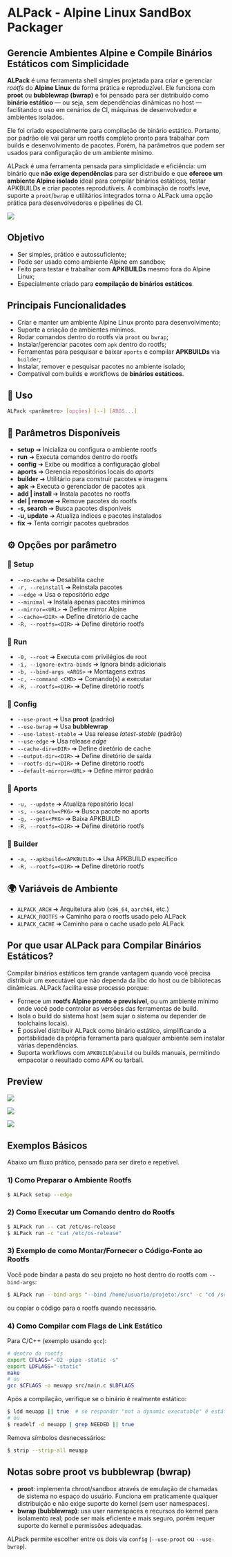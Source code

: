 # ALPack - Alpine Linux SandBox Packager

## Gerencie Ambientes Alpine e Compile Binários Estáticos com Simplicidade

**ALPack** é uma ferramenta shell simples projetada para criar e gerenciar
*rootfs* do **Alpine Linux** de forma prática e reproduzível. Ele funciona com
**proot** ou **bubblewrap (bwrap)** e foi pensado para ser distribuído como
**binário estático** — ou seja, sem dependências dinâmicas no host — facilitando
o uso em cenários de CI, máquinas de desenvolvedor e ambientes isolados.

Ele foi criado especialmente para compilação de binário estático. Portanto, por
padrão ele vai gerar um rootfs completo pronto para trabalhar com builds e
desenvolvimento de pacotes. Porém, há parâmetros que podem ser usados para
configuração de um ambiente mínimo.

ALPack é uma ferramenta pensada para simplicidade e eficiência: um binário que
**não exige dependências** para ser distribuído e que
**oferece um ambiente Alpine isolado** ideal para compilar binários estáticos,
testar APKBUILDs e criar pacotes reprodutíveis. A combinação de rootfs leve,
suporte a `proot`/`bwrap` e utilitários integrados torna o ALPack uma opção
prática para desenvolvedores e pipelines de CI.

![](https://raw.githubusercontent.com/LinuxDicasPro/LinuxDicasPro_Public_Files/refs/heads/master/Projetos/alpack/alpack-run.gif)

## Objetivo

- Ser simples, prático e autossuficiente;
- Pode ser usado como ambiente Alpine em sandbox;
- Feito para testar e trabalhar com **APKBUILDs** mesmo fora do Alpine Linux;
- Especialmente criado para **compilação de binários estáticos**.

## Principais Funcionalidades

- Criar e manter um ambiente Alpine Linux pronto para desenvolvimento;
- Suporte a criação de ambientes mínimos.
- Rodar comandos dentro do rootfs via `proot` ou `bwrap`;
- Instalar/gerenciar pacotes com `apk` dentro do rootfs;
- Ferramentas para pesquisar e baixar `aports` e compilar **APKBUILDs** via `builder`;
- Instalar, remover e pesquisar pacotes no ambiente isolado;
- Compatível com builds e workflows de **binários estáticos**.

## 🚀 Uso

```bash
ALPack <parâmetro> [opções] [--] [ARGS...]
```

## 📌 Parâmetros Disponíveis

- **setup** ➔ Inicializa ou configura o ambiente rootfs  
- **run** ➔ Executa comandos dentro do rootfs  
- **config** ➔ Exibe ou modifica a configuração global  
- **aports** ➔ Gerencia repositórios locais do *aports*  
- **builder** ➔ Utilitário para construir pacotes e imagens  
- **apk** ➔ Executa o gerenciador de pacotes `apk`  
- **add | install <ARGS>** ➔ Instala pacotes no rootfs  
- **del | remove <ARGS>** ➔ Remove pacotes do rootfs  
- **-s, search <ARGS>** ➔ Busca pacotes disponíveis  
- **-u, update** ➔ Atualiza índices e pacotes instalados  
- **fix** ➔ Tenta corrigir pacotes quebrados  

## ⚙️ Opções por parâmetro

### 📌 Setup
- `--no-cache` ➔ Desabilita cache  
- `-r, --reinstall` ➔ Reinstala pacotes  
- `--edge` ➔ Usa o repositório *edge*  
- `--minimal` ➔ Instala apenas pacotes mínimos  
- `--mirror=<URL>` ➔ Define mirror Alpine  
- `--cache=<DIR>` ➔ Define diretório de cache  
- `-R, --rootfs=<DIR>` ➔ Define diretório rootfs  

### 📌 Run
- `-0, --root` ➔ Executa com privilégios de root  
- `-i, --ignore-extra-binds` ➔ Ignora binds adicionais  
- `-b, --bind-args <ARGS>` ➔ Montagens extras  
- `-c, --command <CMD>` ➔ Comando(s) a executar  
- `-R, --rootfs=<DIR>` ➔ Define diretório rootfs  

### 📌 Config
- `--use-proot` ➔ Usa **proot** (padrão)  
- `--use-bwrap` ➔ Usa **bubblewrap**  
- `--use-latest-stable` ➔ Usa release *latest-stable* (padrão)  
- `--use-edge` ➔ Usa release *edge*  
- `--cache-dir=<DIR>` ➔ Define diretório de cache  
- `--output-dir=<DIR>` ➔ Define diretório de saída  
- `--rootfs-dir=<DIR>` ➔ Define diretório rootfs  
- `--default-mirror=<URL>` ➔ Define mirror padrão  

### 📌 Aports
- `-u, --update` ➔ Atualiza repositório local  
- `-s, --search=<PKG>` ➔ Busca pacote no aports  
- `-g, --get=<PKG>` ➔ Baixa APKBUILD  
- `-R, --rootfs=<DIR>` ➔ Define diretório rootfs  

### 📌 Builder
- `-a, --apkbuild=<APKBUILD>` ➔ Usa APKBUILD específico  
- `-R, --rootfs=<DIR>` ➔ Define diretório rootfs  

## 🌍 Variáveis de Ambiente

- `ALPACK_ARCH` ➔ Arquitetura alvo (`x86_64`, `aarch64`, etc.)  
- `ALPACK_ROOTFS` ➔ Caminho para o rootfs usado pelo ALPack  
- `ALPACK_CACHE` ➔ Caminho para o cache usado pelo ALPack  

## Por que usar ALPack para Compilar Binários Estáticos?

Compilar binários estáticos tem grande vantagem quando você precisa distribuir
um executável que não dependa da libc do host ou de bibliotecas dinâmicas.
ALPack facilita esse processo porque:

- Fornece um **rootfs Alpine pronto e previsível**, ou um ambiente mínimo onde você
  pode controlar as versões das ferramentas de build.
- Isola o build do sistema host (sem sujar o sistema ou depender de toolchains locais).
- É possível distribuir ALPack como binário estático, simplificando a portabilidade
  da própria ferramenta para qualquer ambiente sem instalar várias dependências.
- Suporta workflows com `APKBUILD`/`abuild` ou builds manuais, permitindo empacotar
  o resultado como APK ou tarball.

## Preview

![](https://raw.githubusercontent.com/LinuxDicasPro/LinuxDicasPro_Public_Files/refs/heads/master/Projetos/alpack/alpack-setup.gif)

![](https://raw.githubusercontent.com/LinuxDicasPro/LinuxDicasPro_Public_Files/refs/heads/master/Projetos/alpack/alpack-aports.gif)

![](https://raw.githubusercontent.com/LinuxDicasPro/LinuxDicasPro_Public_Files/refs/heads/master/Projetos/alpack/alpack-config.gif)

## Exemplos Básicos

Abaixo um fluxo prático, pensado para ser direto e repetível.

### 1) Como Preparar o Ambiente Rootfs

```bash
$ ALPack setup --edge 
```

### 2) Como Executar um Comando dentro do Rootfs

```bash
$ ALPack run -- cat /etc/os-release
$ ALPack run -c "cat /etc/os-release"
```

### 3) Exemplo de como Montar/Fornecer o Código-Fonte ao Rootfs

Você pode bindar a pasta do seu projeto no host dentro do rootfs com `--bind-args`:

```bash
$ ALPack run --bind-args "--bind /home/usuario/projeto:/src" -c "cd /src && ./build.sh"
```

ou copiar o código para o rootfs quando necessário.

### 4) Como Compilar com Flags de Link Estático

Para C/C++ (exemplo usando `gcc`):

```bash
# dentro do rootfs
export CFLAGS="-O2 -pipe -static -s"
export LDFLAGS="-static"
make
# ou
gcc $CFLAGS -o meuapp src/main.c $LDFLAGS
```

Após a compilação, verifique se o binário é realmente estático:

```bash
$ ldd meuapp || true  # se responder "not a dynamic executable" é estático
# ou
$ readelf -d meuapp | grep NEEDED || true
```

Remova símbolos desnecessários: 
```bash
$ strip --strip-all meuapp
```

## Notas sobre **proot** vs **bubblewrap** (bwrap)

- **proot**: implementa chroot/sandbox através de emulação de chamadas de sistema
no espaço do usuário. Funciona em praticamente qualquer distribuição e não exige
suporte do kernel (sem user namespaces).
- **bwrap (bubblewrap)**: usa user namespaces e recursos do kernel para isolamento real;
pode ser mais eficiente e mais seguro, porém requer suporte do kernel e permissões
adequadas.

ALPack permite escolher entre os dois via `config` (`--use-proot` ou `--use-bwrap`).
